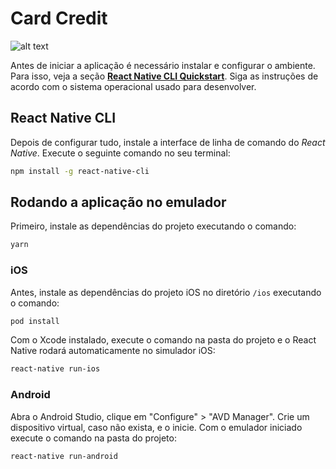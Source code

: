 Card Credit
=============

![alt text](https://i.imgur.com/vn1cS1g.png)

Antes de iniciar a aplicação é necessário instalar e configurar o ambiente. Para isso, veja a seção [**React Native CLI Quickstart**](https://facebook.github.io/react-native/docs/getting-started.html). Siga as instruções de acordo com o sistema operacional usado para desenvolver.

## React Native CLI

Depois de configurar tudo, instale a interface de linha de comando do *React Native*. Execute o seguinte comando no seu terminal:

```bash
npm install -g react-native-cli
```

## Rodando a aplicação no emulador

Primeiro, instale as dependências do projeto executando o comando:

```bash
yarn
```

### iOS

Antes, instale as dependências do projeto iOS no diretório `/ios` executando o comando:

```bash
pod install
```

Com o Xcode instalado, execute o comando na pasta do projeto e o React Native rodará automaticamente no simulador iOS:

```bash
react-native run-ios
```

### Android

Abra o Android Studio, clique em "Configure" > "AVD Manager". Crie um dispositivo virtual, caso não exista, e o inicie. Com o emulador iniciado execute o comando na pasta do projeto:

```bash
react-native run-android
```
